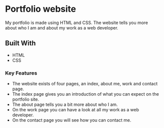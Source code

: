 # Portfolio website

My portfolio is made using HTML and CSS. The website tells you more about who I am and about my work as a web developer.

## Built With

- HTML
- CSS

### Key Features

- The website exists of four pages, an index, about me, work and contact page.
- The index page gives you an introduction of what you can expect on the portfolio site.
- The about page tells you a bit more about who I am.
- On the work page you can have a look at all my work as a web developer.
- On the contact page you will see how you can contact me.
